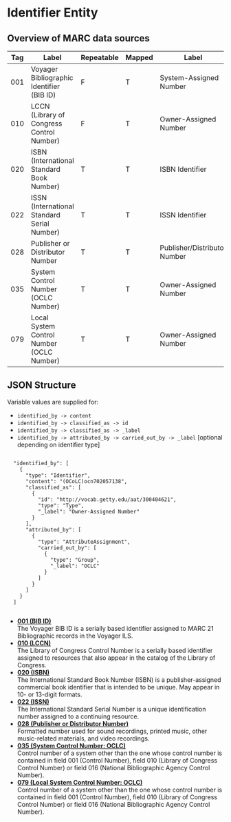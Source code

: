 # Identifier Entity

## Overview of MARC data sources

|Tag|Label|Repeatable|Mapped|Label|URI|
|---|-----|----------|------|-----|---|
|001|Voyager Bibliographic Identifier \(BIB ID\)|F|T|System-Assigned Number|[http://vocab.getty.edu/aat/300435704](http://vocab.getty.edu/aat/300435704)|
|010|LCCN \(Library of Congress Control Number\)|F|T|Owner-Assigned Number|[http://vocab.getty.edu/aat/300417440](http://vocab.getty.edu/aat/300417440)|
|020|ISBN \(International Standard Book Number\)|T|T|ISBN Identifier|[http://vocab.getty.edu/aat/300417443](http://vocab.getty.edu/aat/300417443)|
|022|ISSN \(International Standard Serial Number\)|T|T|ISSN Identifier|[http://vocab.getty.edu/aat/300417430](http://vocab.getty.edu/aat/300417430)|
|028|Publisher or Distributor Number|T|T|Publisher/Distributor Number|TBD|
|035|System Control Number \(OCLC Number\)|T|T|Owner-Assigned Number|[http://vocab.getty.edu/aat/300404621](http://vocab.getty.edu/aat/300404621)|
|079|Local System Control Number \(OCLC Number\)|T|T|Owner-Assigned Number|[http://vocab.getty.edu/aat/300404621](http://vocab.getty.edu/aat/300404621)|

## JSON Structure

Variable values are supplied for:

-   `identified_by -> content`
-   `identified_by -> classified_as -> id`
-   `identified_by -> classified_as -> _label`
-   `identified_by -> attributed_by -> carried_out_by -> _label` \[optional depending on identifier type\]

```

  "identified_by": [
    {
      "type": "Identifier",
      "content": "(OCoLC)ocn702057138",
      "classified_as": [
        {
          "id": "http://vocab.getty.edu/aat/300404621",
          "type": "Type",
          "_label": "Owner-Assigned Number"
        }
      ],
      "attributed_by": [
        {
          "type": "AttributeAssignment",
          "carried_out_by": [
            {
              "type": "Group",
              "_label": "OCLC"
            }
          ]
        }
      ]
    }
  ]
    
```

-   **[001 \(BIB ID\)](../identifier/identifier_001.md)**  
The Voyager BIB ID is a serially based identifier assigned to MARC 21 Bibliographic records in the Voyager ILS.
-   **[010 \(LCCN\)](../identifier/identifier_010.md)**  
The Library of Congress Control Number is a serially based identifier assigned to resources that also appear in the catalog of the Library of Congress.
-   **[020 \(ISBN\)](../identifier/identifier_020.md)**  
The International Standard Book Number \(ISBN\) is a publisher-assigned commercial book identifier that is intended to be unique. May appear in 10- or 13-digit formats.
-   **[022 \(ISSN\)](../identifier/identifier_022.md)**  
The International Standard Serial Number is a unique identification number assigned to a continuing resource.
-   **[028 \(Publisher or Distributor Number\)](../identifier/identifier_028.md)**  
Formatted number used for sound recordings, printed music, other music-related materials, and video recordings.
-   **[035 \(System Control Number: OCLC\)](../identifier/identifier_035.md)**  
Control number of a system other than the one whose control number is contained in field 001 \(Control Number\), field 010 \(Library of Congress Control Number\) or field 016 \(National Bibliographic Agency Control Number\).
-   **[079 \(Local System Control Number: OCLC\)](../identifier/identifier_079.md)**  
Control number of a system other than the one whose control number is contained in field 001 \(Control Number\), field 010 \(Library of Congress Control Number\) or field 016 \(National Bibliographic Agency Control Number\).

